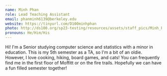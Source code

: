 ```yaml
---
name: Minh Phan
role: Lead Teaching Assistant
email: phanminh6139@berkeley.edu
website: https://tinyurl.com/D100minhphan
photo: http://ds100.org/sp23-testing/resources/assets/staff_pics/Minh_Phan.JPG
pronouns: He/Him/His
---
```

Hi! I'm a Senior studying computer science and statistics with a minor in education. This is my 5th semester as a TA, so I'm a bit of an oldie. However, I love cooking, hiking, board games, and cats! You can frequently find me in the first floor of Moffitt or on the fire trails. Hopefully we can have a fun filled semester together! 
